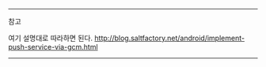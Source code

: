 ----
참고

여기 설명대로 따라하면 된다.
http://blog.saltfactory.net/android/implement-push-service-via-gcm.html



----
